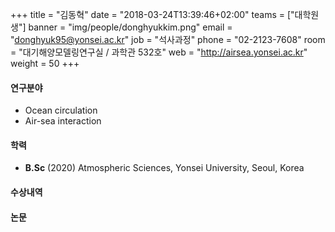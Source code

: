 +++
title = "김동혁"
date = "2018-03-24T13:39:46+02:00"
teams = ["대학원생"]
banner = "img/people/donghyukkim.png"
email = "donghyuk95@yonsei.ac.kr"
job = "석사과정"
phone = "02-2123-7608"
room = "대기해양모델링연구실 / 과학관 532호"
web = "http://airsea.yonsei.ac.kr"
weight = 50
+++

#### 연구분야
+ Ocean circulation
+ Air-sea interaction

#### 학력

+ **B.Sc** (2020) Atmospheric Sciences, Yonsei University, Seoul, Korea



#### 수상내역


#### 논문
